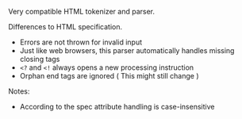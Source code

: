 
Very compatible HTML tokenizer and parser.

Differences to HTML specification.

- Errors are not thrown for invalid input
- Just like web browsers, this parser automatically handles missing closing tags 
- `<?` and `<!` always opens a new processing instruction
- Orphan end tags are ignored ( This might still change )


Notes:
- According to the spec attribute handling is case-insensitive

